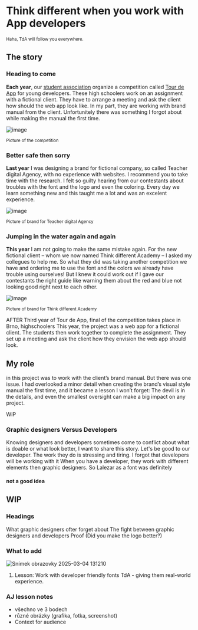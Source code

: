# Think different when you work with App developers

<sub>Haha, TdA will follow you everywhere.<sub>
## The story

### Heading to come
**Each year**, our [student association](http://scg.cz/) organize a competition called [Tour de App](https://tourde.app/) for young developers.
These high schoolers work on an assignment with a fictional client. They have to arrange a meeting and ask the client how should the web app look like.
In my part, they are working with brand manual from the client. Unfortunitely there was something I forgot about while making the manual the first time.

![image](https://github.com/user-attachments/assets/7df181c1-57b1-49a4-826e-cbf8ad0a5cda)

<sub>Picture of the competition<sub>

### Better safe then sorry
**Last year** I was designing a brand for fictional company, so called Teacher digital Agency, with no experience with websites. I recommend you to take time with the research. I felt so guilty hearing from our contestants about troubles with the font and the logo and even the coloring. Every day we learn something new and this taught me a lot and was an excelent experience.

![image](https://github.com/user-attachments/assets/005fa2cf-354b-4ea6-adc2-9b9cabfe7096)

<sub>Picture of brand for Teacher digital Agency<sub>

### Jumping in the water again and again
**This year** I am not going to make the same mistake again. For the new fictional client – whom we now named Think different Academy⁠⁠⁠⁠⁠⁠ – I asked my collegues to help me. So what they did was taking another competition we have and ordering me to use the font and the colors we already have trouble using ourselves! But I knew it could work out if I gave our contestants the right guide like warning them about the red and blue not looking good right next to each other.

![image](https://github.com/user-attachments/assets/b1e49095-18d8-4c90-b6a1-9dcf20e68de7)

<sub>Picture of brand for Think different Academy<sub>

AFTER
Third year of Tour de App, final of the competition takes place in Brno, highschoolers
This year, the project was a web app for a fictional client. The students then work together to complete the assignment. They set up a meeting and ask the client how they envision the web app should look.

## My role
in this project was to work with the client’s brand manual. But there was one issue. I had overlooked a minor detail when creating the brand’s visual style manual the first time, and it became a lesson I won’t forget:
The devil is in the details, and even the smallest oversight can make a big impact on any project.

WIP
### Graphic designers Versus Developers
Knowing designers and developers sometimes come to conflict about what is doable or what look better, I want to share this story. Let's be good to our developer. The work they do is stressing and tiring. I forgot that developers will be working with it
When you have a developer, they work with different elements then graphic designers. So Lalezar as a font was definitely
#### not a good idea



## WIP
### Headings
What graphic designers ofter forget about
The fight between graphic designers and developers
Proof (Did you make the logo better?)

### What to add
![Snímek obrazovky 2025-03-04 131210](https://github.com/user-attachments/assets/be2022c7-bd06-46a8-b070-83914022e6a5)
1. Lesson: Work with developer friendly fonts
TdA - giving them real-world experience.


### AJ lesson notes
- všechno ve 3 bodech
- různé obrázky (grafika, fotka, screenshot)
- Context for audience
